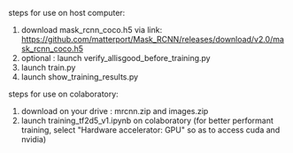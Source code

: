 steps for use on host computer:

1. download mask_rcnn_coco.h5 via link: https://github.com/matterport/Mask_RCNN/releases/download/v2.0/mask_rcnn_coco.h5
2. optional : launch verify_allisgood_before_training.py
3. launch train.py
4. launch show_training_results.py

steps for use on colaboratory:

1. download on your drive : mrcnn.zip and images.zip
2. launch training_tf2d5_v1.ipynb on colaboratory (for better performant training, select "Hardware accelerator: GPU" so as to access cuda and nvidia) 
